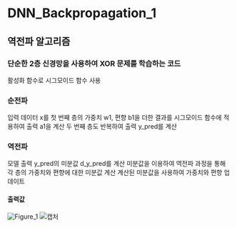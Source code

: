 # DNN_Backpropagation_1
## 역전파 알고리즘

### 단순한 2층 신경망을 사용하여 XOR 문제를 학습하는 코드
활성화 함수로 시그모이드 함수 사용

### 순전파
입력 데이터 x를 첫 번째 층의 가중치 w1, 편향 b1을 더한 결과를 시그모이드 함수에 적용하여 출력 a1을 계산
두 번째 층도 반복하여 출력 y_pred를 계산

### 역전파
모델 출력 y_pred의 미분값 d_y_pred를 계산
미분값을 이용하여 역전파 과정을 통해 각 층의 가중치와 편향에 대한 미분값 계산
계산된 미분값을 사용하여 가중치와 편향 업데이트

#### 출력값
![Figure_1](https://github.com/HyunJJJUN/DNN_Backpropagation_1/assets/124676369/e870df36-5bda-445e-82b2-7a9723d11242)
![캡처](https://github.com/HyunJJJUN/DNN_Backpropagation_1/assets/124676369/f04ef076-20da-4deb-8826-de3174f31eb9)
